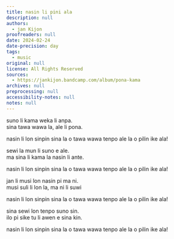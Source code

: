 ```yaml
---
title: nasin li pini ala
description: null
authors:
  - jan Kijon
proofreaders: null
date: 2024-02-24
date-precision: day
tags:
  - music
original: null
license: All Rights Reserved
sources:
  - https://jankijon.bandcamp.com/album/pona-kama
archives: null
preprocessing: null
accessibility-notes: null
notes: null
---
```


suno li kama weka li anpa.  \
sina tawa wawa la, ale li pona.

nasin li lon sinpin sina la o tawa wawa tenpo ale la o pilin ike ala!

sewi la mun li suno e ale.  \
ma sina li kama la nasin li ante.

nasin li lon sinpin sina la o tawa wawa tenpo ale la o pilin ike ala!

jan li musi lon nasin pi ma ni.  \
musi suli li lon la, ma ni li suwi

nasin li lon sinpin sina la o tawa wawa tenpo ale la o pilin ike ala!

sina sewi lon tenpo suno sin.  \
ilo pi sike tu li awen e sina kin.

nasin li lon sinpin sina la o tawa wawa tenpo ale la o pilin ike ala!
